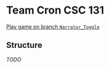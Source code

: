 # Team Cron CSC 131

[Play game on branch `Narrator_Toggle`]([(https://chandlerchaffin.github.io/TeamCronProject/)])

## Structure

*TODO*
